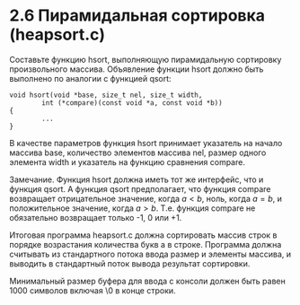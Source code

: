 # 2.6 Пирамидальная сортировка (heapsort.c)
Составьте функцию hsort, выполняющую пирамидальную сортировку произвольного массива. Объявление функции hsort должно быть выполнено по аналогии с функцией qsort:
```
void hsort(void *base, size_t nel, size_t width,
        int (*compare)(const void *a, const void *b))
{
        ...
}
```
В качестве параметров функция hsort принимает указатель на начало массива base, количество элементов массива nel, размер одного элемента width и указатель на функцию сравнения compare.

Замечание. Функция hsort должна иметь тот же интерфейс, что и функция qsort. А функция qsort предполагает, что функция compare возвращает отрицательное значение, когда $a < b$, ноль, когда $a = b$, и положительное значение, когда $a > b$. Т.е. функция compare не обязательно возвращает только -1, 0 или +1. 

Итоговая программа heapsort.c должна сортировать массив строк в порядке возрастания количества букв a в строке. Программа должна считывать из стандартного потока ввода размер и элементы массива, и выводить в стандартный поток вывода результат сортировки.

Минимальный размер буфера для ввода с консоли должен быть равен $1000$ символов включая \0 в конце строки.
